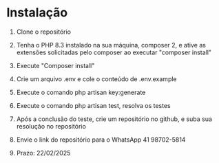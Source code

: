 # Instalação
1. Clone o repositório
2. Tenha o PHP 8.3 instalado na sua máquina, composer 2, e ative as extensões solicitadas pelo composer ao executar "composer install"
3. Execute "Composer install"
4. Crie um arquivo .env e cole o conteúdo de .env.example
5. Execute o comando php artisan key:generate
6. Execute o comando php artisan test, resolva os testes

7. Após a conclusão do teste, crie um repositório no github, e suba sua resolução no repositório
8. Envie o link do repositório para o WhatsApp 41 98702-5814

9. Prazo: 22/02/2025
